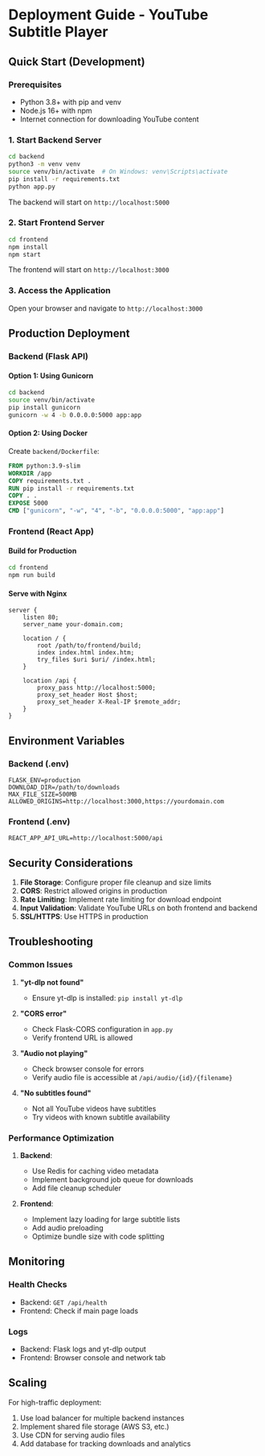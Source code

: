 # Deployment Guide - YouTube Subtitle Player

## Quick Start (Development)

### Prerequisites
- Python 3.8+ with pip and venv
- Node.js 16+ with npm
- Internet connection for downloading YouTube content

### 1. Start Backend Server
```bash
cd backend
python3 -m venv venv
source venv/bin/activate  # On Windows: venv\Scripts\activate
pip install -r requirements.txt
python app.py
```
The backend will start on `http://localhost:5000`

### 2. Start Frontend Server
```bash
cd frontend
npm install
npm start
```
The frontend will start on `http://localhost:3000`

### 3. Access the Application
Open your browser and navigate to `http://localhost:3000`

## Production Deployment

### Backend (Flask API)

#### Option 1: Using Gunicorn
```bash
cd backend
source venv/bin/activate
pip install gunicorn
gunicorn -w 4 -b 0.0.0.0:5000 app:app
```

#### Option 2: Using Docker
Create `backend/Dockerfile`:
```dockerfile
FROM python:3.9-slim
WORKDIR /app
COPY requirements.txt .
RUN pip install -r requirements.txt
COPY . .
EXPOSE 5000
CMD ["gunicorn", "-w", "4", "-b", "0.0.0.0:5000", "app:app"]
```

### Frontend (React App)

#### Build for Production
```bash
cd frontend
npm run build
```

#### Serve with Nginx
```nginx
server {
    listen 80;
    server_name your-domain.com;
    
    location / {
        root /path/to/frontend/build;
        index index.html index.htm;
        try_files $uri $uri/ /index.html;
    }
    
    location /api {
        proxy_pass http://localhost:5000;
        proxy_set_header Host $host;
        proxy_set_header X-Real-IP $remote_addr;
    }
}
```

## Environment Variables

### Backend (.env)
```
FLASK_ENV=production
DOWNLOAD_DIR=/path/to/downloads
MAX_FILE_SIZE=500MB
ALLOWED_ORIGINS=http://localhost:3000,https://yourdomain.com
```

### Frontend (.env)
```
REACT_APP_API_URL=http://localhost:5000/api
```

## Security Considerations

1. **File Storage**: Configure proper file cleanup and size limits
2. **CORS**: Restrict allowed origins in production
3. **Rate Limiting**: Implement rate limiting for download endpoint
4. **Input Validation**: Validate YouTube URLs on both frontend and backend
5. **SSL/HTTPS**: Use HTTPS in production

## Troubleshooting

### Common Issues

1. **"yt-dlp not found"**
   - Ensure yt-dlp is installed: `pip install yt-dlp`

2. **"CORS error"**
   - Check Flask-CORS configuration in `app.py`
   - Verify frontend URL is allowed

3. **"Audio not playing"**
   - Check browser console for errors
   - Verify audio file is accessible at `/api/audio/{id}/{filename}`

4. **"No subtitles found"**
   - Not all YouTube videos have subtitles
   - Try videos with known subtitle availability

### Performance Optimization

1. **Backend**:
   - Use Redis for caching video metadata
   - Implement background job queue for downloads
   - Add file cleanup scheduler

2. **Frontend**:
   - Implement lazy loading for large subtitle lists
   - Add audio preloading
   - Optimize bundle size with code splitting

## Monitoring

### Health Checks
- Backend: `GET /api/health`
- Frontend: Check if main page loads

### Logs
- Backend: Flask logs and yt-dlp output
- Frontend: Browser console and network tab

## Scaling

For high-traffic deployment:
1. Use load balancer for multiple backend instances
2. Implement shared file storage (AWS S3, etc.)
3. Use CDN for serving audio files
4. Add database for tracking downloads and analytics